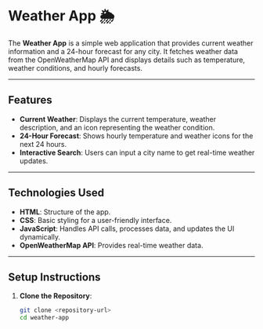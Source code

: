 # Weather App 🌦️

The **Weather App** is a simple web application that provides current weather information and a 24-hour forecast for any city. It fetches weather data from the OpenWeatherMap API and displays details such as temperature, weather conditions, and hourly forecasts.

---

## Features

- **Current Weather**: Displays the current temperature, weather description, and an icon representing the weather condition.
- **24-Hour Forecast**: Shows hourly temperature and weather icons for the next 24 hours.
- **Interactive Search**: Users can input a city name to get real-time weather updates.

---

## Technologies Used

- **HTML**: Structure of the app.
- **CSS**: Basic styling for a user-friendly interface.
- **JavaScript**: Handles API calls, processes data, and updates the UI dynamically.
- **OpenWeatherMap API**: Provides real-time weather data.

---

## Setup Instructions

1. **Clone the Repository**:
   ```bash
   git clone <repository-url>
   cd weather-app
